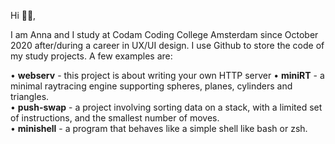 Hi 👋🏻,

I am Anna and I study at Codam Coding College Amsterdam since October 2020 after/during a career in UX/UI design. I use Github to store the code of my study projects. A few examples are:

• <b>webserv</b> - this project is about writing your own HTTP server
• <b>miniRT</b> - a minimal raytracing engine supporting spheres, planes, cylinders and triangles.<br>
• <b>push-swap</b> - a project involving sorting data on a stack, with a limited set of instructions, and the smallest number of moves.<br>
• <b>minishell</b> - a program that behaves like a simple shell like bash or zsh.
